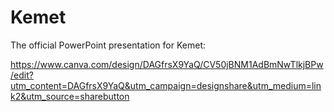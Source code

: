 # Kemet
The official PowerPoint presentation for Kemet:

https://www.canva.com/design/DAGfrsX9YaQ/CV50jBNM1AdBmNwTlkjBPw/edit?utm_content=DAGfrsX9YaQ&utm_campaign=designshare&utm_medium=link2&utm_source=sharebutton
